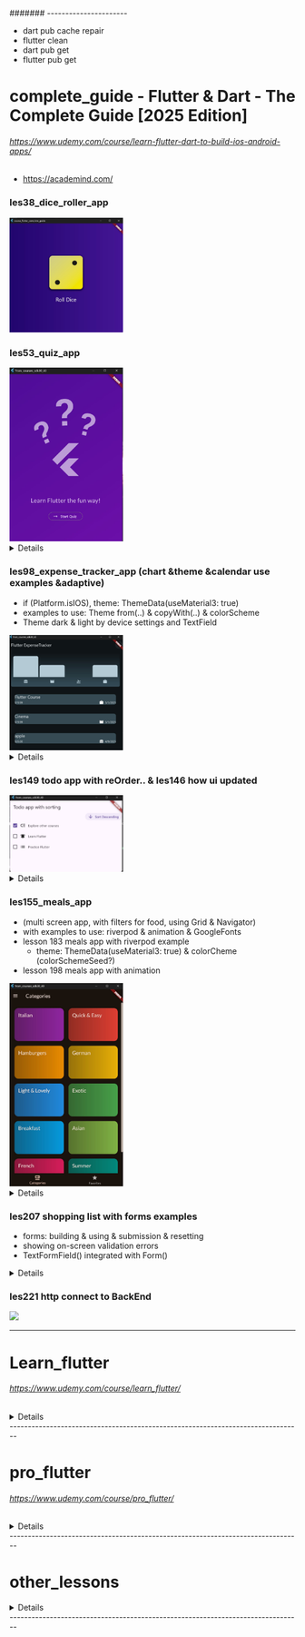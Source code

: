 ####### ----------------------
- dart pub cache repair
- flutter clean
- dart pub get
- flutter pub get

# complete_guide - Flutter & Dart - The Complete Guide [2025 Edition]
###### https://www.udemy.com/course/learn-flutter-dart-to-build-ios-android-apps/
- https://academind.com/

### les38_dice_roller_app
<img src="img/compl_edit/roll_dice.jpg" width="200">

### les53_quiz_app
<img src="img/compl_edit/quiz/quiz_1.jpg" width="200">
<details>
<img src="img/compl_edit/quiz/quiz_2.jpg" width="300"><br>
<img src="img/compl_edit/quiz/quiz_3.jpg" width="300"><br>
<img src="img/compl_edit/quiz/quiz_lesson77.jpg" width="400"><br>
<img src="img/compl_edit/quiz/quiz_l77_values_across_widgets.jpg" width="400">
- - - - - - - - - - - - - - - - - - - - - - - - - - - - - - - - - - - - - - - - -
</details>

### les98_expense_tracker_app (chart &theme &calendar use examples &adaptive)
- if (Platform.isIOS), theme: ThemeData(useMaterial3: true)
- examples to use: Theme from(..) & copyWith(..) & colorScheme
- Theme dark & light by device settings and TextField
<img src="img/compl_edit/expense/expense_1.jpg" width="200">
<details>
<img src="img/compl_edit/expense/expense_1.jpg" width="300">
<img src="img/compl_edit/expense/expense_light.jpg" width="300">
<img src="img/compl_edit/expense/expense_2.jpg" width="300"><br>
<img src="img/compl_edit/expense/expense_3.jpg" width="300"><br>
<img src="img/compl_edit/expense/expense_adaptive_1.jpg" width="300"><br>
<img src="img/compl_edit/expense/expense_adaptive_2.jpg" width="300">
- - - - - - - - - - - - - - - - - - - - - - - - - - - - - - - - - - - - - - - - -
</details>

### les149 todo app with reOrder.. & les146 how ui updated
<img src="img/compl_edit//todo_app.jpg" width="200">
<details>
<img src="img/compl_edit/widget_elem_trees.jpg" width="400"><br>
<img src="img/compl_edit/how_ui_updated.jpg" width="400"><br>
<img src="img/compl_edit/uI_up_interface.jpg" width="300"><br>
<img src="img/compl_edit/ui_upd_console.jpg" width="300">>
- - - - - - - - - - - - - - - - - - - - - - - - - - - - - - - - - - - - - - - - -
</details>

### les155_meals_app 
  - (multi screen app, with filters for food, using Grid & Navigator)
  - with examples to use: riverpod & animation & GoogleFonts
  - lesson 183 meals app with riverpod example
    - theme: ThemeData(useMaterial3: true) & colorCheme (colorSchemeSeed?)
  - lesson 198 meals app with animation
<img src="img/compl_edit/meal/meal_app_1_categories.jpg" width="200">
<details>
<img src="img/compl_edit/meal/meal_app_1_categories.jpg" width="300">
<img src="img/compl_edit/meal/meal_app_screens.jpg" width="400"><br>
<img src="img/compl_edit/meal/meal_app_2.jpg" width="400"><br>
<img src="img/compl_edit/meal/meal_app_3_meal_details.jpg" width="400"><br>
<img src="img/compl_edit/meal/meal_app_4_favorites.jpg" width="400"><br>
<img src="img/compl_edit/meal/meal_app_5_drawer_menu.jpg" width="400"><br>
<img src="img/compl_edit/meal/meal_app_6_checkbox_filters.jpg" width="400"><br>
- lesson 183 meals app with riverpod example
<img src="img/compl_edit/meal/meals_app_riverpod_1.jpg" width="400"><br>
<img src="img/compl_edit/meal/meals_app_riverpod_2.jpg" width="400">
- - - - - - - - - - - - - - - - - - - - - - - - - - - - - - - - - - - - - - - - -
</details>

### les207 shopping list with forms examples
 - forms: building & using & submission & resetting 
 - showing on-screen validation errors
 - TextFormField() integrated with Form()
<details>
<img src="img/compl_edit/shopping_list/shopping_list_1.jpg" width="300"><br>
<img src="img/compl_edit/shopping_list/shopping_list_2.jpg" width="300"><br>
<img src="img/compl_edit/shopping_list/shopping_list_3.jpg" width="300"><br>
- - - - - - - - - - - - - - - - - - - - - - - - - - - - - - - - - - - - - - - - -
</details>

### les221 http connect to BackEnd
<img src="img/compl_edit/back_end/some.jpg" width="200">

--------------------------------------------------------------------------------

# Learn_flutter
###### https://www.udemy.com/course/learn_flutter/
<details>
- main_lesson15_16_img_font
<img src="img/learn_flutter/main_lesson15_16_img_font.jpg" width="300">
- state_ful_less_13_14
- main_lesson13_stateless btn don't work
<img src="img/learn_flutter/main_lesson13_stateless.jpg" width="300">
- main_lesson22_row_column
<img src="img/learn_flutter/main_lesson22_row_column.jpg" width="300">
- main_lesson23_expanded
<img src="img/learn_flutter/main_lesson23_expanded.jpg" width="300">
- main_lesson24_stack
<img src="img/learn_flutter/main_lesson24_stack.jpg" width="300">
- main_lesson25_weather_app
<img src="img/learn_flutter/main_lesson25_weather_app.jpg" width="300">
- main_lesson26_list_view
<img src="img/learn_flutter/main_lesson26_list_view.jpg" width="300">
- main_lesson27_list_view_generate
<img src="img/learn_flutter/main_lesson27_list_view_generate.jpg" width="300">
- main_lesson28_list_view_dynamic
<img src="img/learn_flutter/main_lesson28_list_view_dynamic.jpg" width="300">
- main_material_design_9_10
<img src="img/learn_flutter/main_material_design_9_10.jpg" width="300">
- main_scaffold_11_12
<img src="img/learn_flutter/main_scaffold_11_12.jpg" width="300">
</details>
--------------------------------------------------------------------------------

# pro_flutter
###### https://www.udemy.com/course/pro_flutter/
<details>
- lesson_10_1
<img src="img/pro_flutter/lesson_10_1.jpg" width="300">
- lesson_10_2
<img src="img/pro_flutter/lesson_10_2.jpg" width="300">
- lesson_11
<img src="img/pro_flutter/lesson_11.jpg" width="300">
- lesson_9
<img src="img/pro_flutter/lesson_9.jpg" width="300">
- lesson_9/four_main_row_column
<img src="img/pro_flutter/four_main_row_column.jpg" width="300">
- lesson_9/six_main_grid_view
<img src="img/pro_flutter/six_main_grid_view.jpg" width="300">
- navigation_routes_14
- <img src="img/pro_flutter/navigate_route_1.jpg" width="300">
- <img src="img/pro_flutter/navigate_route_2.jpg" width="300">
- /widgets_examples/list_view7
<img src="img/pro_flutter/widgets_examples/list_view_7.jpg" width="300">
- /widgets_examples/grid_view_table_8
<img src="img/pro_flutter/widgets_examples/grid_view_table_8.jpg" width="300">
- /widgets_examples/column_row_horizontal_vertical
<img src="img/pro_flutter/widgets_examples/column_row_horizontal_vertical.jpg" width="300">
- /widgets_examples/lesson9
<img src="img/pro_flutter/widgets_examples/send_data_to_other_device.jpg" width="300">
- /widgets_examples/theme_example13_main
<img src="img/pro_flutter/widgets_examples/theme_example13_main.jpg" width="300">
</details>
--------------------------------------------------------------------------------

# other_lessons
<details>
- filepicker_dont_ready
<img src="img/other_lessons/filepicker_dont_ready.jpg" width="300">
- infinite_list
<img src="img/other_lessons/infinite_list.jpg" width="300">
- jsonuse_example
<img src="img/other_lessons/jsonuse_example.jpg" width="300">
- 1) using_edittext.dart (720)
<img src="img/other_lessons/using_edittext.jpg" width="300">
- 2) text_editor_v2.dart (720)
<img src="img/other_lessons/text_editor_v2.jpg" width="300">
- 3) text_editor_v1.dart (720)
<img src="img/other_lessons/text_editor_v1.jpg" width="300">
</details>
--------------------------------------------------------------------------------